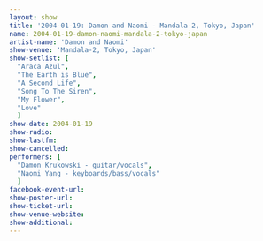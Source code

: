 ```yaml
---
layout: show
title: '2004-01-19: Damon and Naomi - Mandala-2, Tokyo, Japan'
name: 2004-01-19-damon-naomi-mandala-2-tokyo-japan
artist-name: 'Damon and Naomi'
show-venue: 'Mandala-2, Tokyo, Japan'
show-setlist: [
  "Araca Azul",
  "The Earth is Blue",
  "A Second Life",
  "Song To The Siren",
  "My Flower",
  "Love"
  ]
show-date: 2004-01-19
show-radio: 
show-lastfm: 
show-cancelled: 
performers: [
  "Damon Krukowski - guitar/vocals",
  "Naomi Yang - keyboards/bass/vocals"
  ]
facebook-event-url: 
show-poster-url: 
show-ticket-url: 
show-venue-website: 
show-additional: 
---
```


